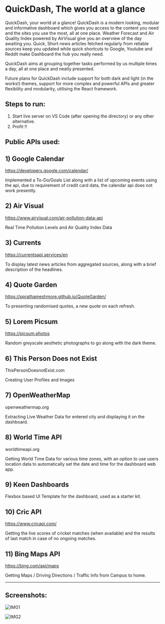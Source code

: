 # QuickDash, The world at a glance

QuickDash, your world at a glance!
QuickDash is a modern looking, modular and informative dashboard which gives you access to the content you need and the sites you use the most, all at one place.
Weather Forecast and Air Quality Index powered by AirVisual give you an overview of the day awaiting you. Quick, Short news articles fetched regularly from reliable sources keep you updated while quick shortcuts to Google, Youtube and Reddit make Dashboard the hub you really need.

QuickDash aims at grouping together tasks performed by us multiple times a day, all at one place and neatly presented.

Future plans for QuickDash include support for both dark and light (in the works!) themes, support for more complex and powerful APIs and greater flexibility and modularity, utilising the React framework.

## Steps to run:

1) Start live server on VS Code (after opening the directory) or any other alternative.
2) Profit !!

## Public APIs used:

## 1) Google Calendar
https://developers.google.com/calendar/


Implemented a To-Do/Goals List along with a list of upcoming events using the api, due to requirement of credit card data, the calendar api does not work presently.

## 2) Air Visual
https://www.airvisual.com/air-pollution-data-api 

Real Time Pollution Levels and Air Quality Index Data 

## 3) Currents
https://currentsapi.services/en

To display latest news articles from aggregated sources, along with a brief description of the headlines.

## 4) Quote Garden
https://pprathameshmore.github.io/QuoteGarden/

To presenting randomised quotes, a new quote on each refresh. 


## 5) Lorem Picsum
https://picsum.photos

Random greyscale aesthetic photographs to go along with the dark theme.

## 6) This Person Does not Exist
ThisPersonDoesnotExist.com

Creating User Profiles and Images

## 7) OpenWeatherMap
openweathermap.org 

Extracting Live Weather Data for entered city and displaying it on the dashboard.

## 8) World Time API
worldtimeapi.org

Getting World Time Data for various time zones, with an option to use users location data to automatically set the date and time for the dashboard web app.

## 9) Keen Dashboards
Flexbox based UI Template for the dashboard, used as a starter kit.

## 10) Cric API
https://www.cricapi.com/

Getting the live scores of cricket matches (when available) and the results of last match in case of no ongoing matches.

## 11) Bing Maps API
https://bing.com/api/maps

Getting Maps / Driving Directions / Traffic Info from Campus to home.

---
## Screenshots:

![IMG1](./Screenshots/img1.png "img1")

![IMG2](./Screenshots/img2.png "img2")

